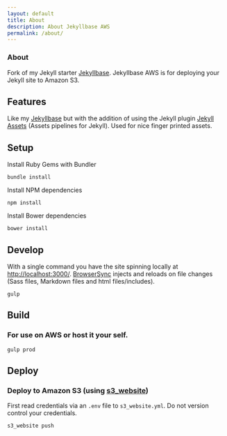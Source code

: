 ```yaml
---
layout: default
title: About
description: About Jekyllbase AWS
permalink: /about/
---
```


### About

Fork of my Jekyll starter [Jekyllbase](https://github.com/urre/jekyllbase). Jekyllbase AWS is for deploying your Jekyll site to Amazon S3. 

## Features

Like my [Jekyllbase](https://github.com/urre/jekyllbase) but with the addition of using the Jekyll plugin [Jekyll Assets](https://github.com/jekyll-assets/jekyll-assets) (Assets pipelines for Jekyll). Used for nice finger printed assets.

## Setup

Install Ruby Gems with Bundler

	bundle install 

Install NPM dependencies

	npm install

Install Bower dependencies

	bower install

## Develop

With a single command you have the site spinning locally at [http://localhost:3000/](http://localhost:3000/). [BrowserSync](http://www.browsersync.io) injects and reloads on file changes (Sass files, Markdown files and html files/includes).

    gulp

## Build

### For use on AWS or host it your self.

	gulp prod

## Deploy

### Deploy to Amazon S3 (using [s3_website](https://github.com/laurilehmijoki/s3_website))

First read credentials via an ``.env`` file to ``s3_website.yml``. Do not version control your credentials.

	s3_website push
